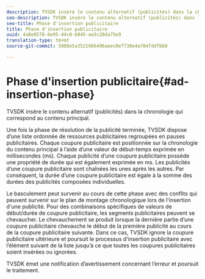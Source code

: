 ```yaml
---
description: TVSDK insère le contenu alternatif (publicités) dans la chronologie qui correspond au contenu principal.
seo-description: TVSDK insère le contenu alternatif (publicités) dans la chronologie qui correspond au contenu principal.
seo-title: Phase d'insertion publicitaire
title: Phase d'insertion publicitaire
uuid: 4a8e9578-6e95-44c0-b045-ae3c20da75e9
translation-type: tm+mt
source-git-commit: 5908e5a3521966496aeec0ef730e4a704fddfb68

---
```



# Phase d&#39;insertion publicitaire{#ad-insertion-phase}

TVSDK insère le contenu alternatif (publicités) dans la chronologie qui correspond au contenu principal.

Une fois la phase de résolution de la publicité terminée, TVSDK dispose d’une liste ordonnée de ressources publicitaires regroupées en pauses publicitaires. Chaque coupure publicitaire est positionnée sur la chronologie du contenu principal à l’aide d’une valeur de début-temps exprimée en millisecondes (ms). Chaque publicité d’une coupure publicitaire possède une propriété de durée qui est également exprimée en ms. Les publicités d’une coupure publicitaire sont chaînées les unes après les autres. Par conséquent, la durée d’une coupure publicitaire est égale à la somme des durées des publicités composées individuelles.

Le basculement peut survenir au cours de cette phase avec des conflits qui peuvent survenir sur le plan de montage chronologique lors de l&#39;insertion d&#39;une publicité. Pour des combinaisons spécifiques de valeurs de début/durée de coupure publicitaire, les segments publicitaires peuvent se chevaucher. Le chevauchement se produit lorsque la dernière partie d’une coupure publicitaire chevauche le début de la première publicité au cours de la coupure publicitaire suivante. Dans ce cas, TVSDK ignore la coupure publicitaire ultérieure et poursuit le processus d’insertion publicitaire avec l’élément suivant de la liste jusqu’à ce que toutes les coupures publicitaires soient insérées ou ignorées.

TVSDK émet une notification d’avertissement concernant l’erreur et poursuit le traitement.
